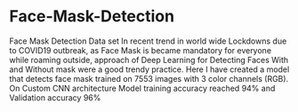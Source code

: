 # Face-Mask-Detection
Face Mask Detection Data set
In recent trend in world wide Lockdowns due to COVID19
outbreak, as Face Mask is became mandatory for everyone
while roaming outside, approach of Deep Learning for
Detecting Faces With and Without mask were a good trendy
practice. Here I have created a model that detects face
mask trained on 7553 images with 3 color channels (RGB).
On Custom CNN architecture Model training accuracy
reached 94% and Validation accuracy 96%
